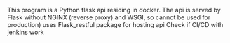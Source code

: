 This program is a Python flask api residing in docker.
The api is served by Flask without NGINX (reverse proxy) and WSGI, so cannot be used for production)
uses Flask_restful package for hosting api
Check if CI/CD with jenkins work 
